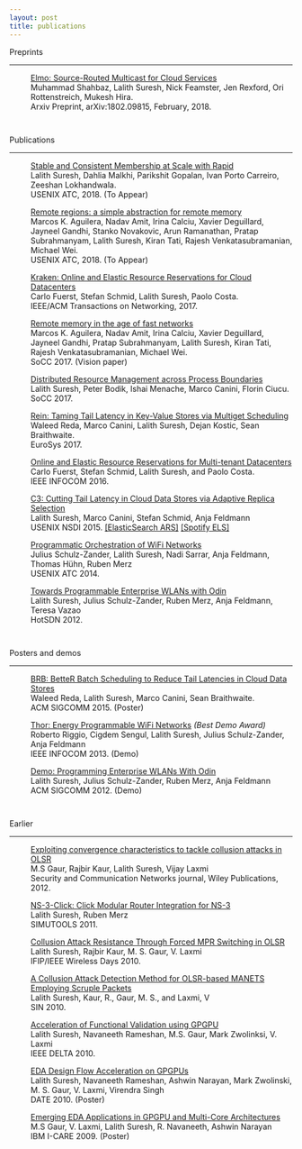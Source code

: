 ```yaml
---
layout: post
title: publications
---
```


<style>
  .gaphead {
     margin-bottom: 0.3cm;
  }
</style>

<style>
  .gap {
     margin-left: 1cm;
     margin-bottom: 0.3cm;
  }
</style>


<p class="gaphead">
Preprints
<hr>
</p>

<p class="gap">
<a href="https://arxiv.org/abs/1802.09815">Elmo: Source-Routed Multicast for Cloud Services</a><br>
Muhammad Shahbaz, Lalith Suresh, Nick Feamster, Jen Rexford, Ori Rottenstreich, Mukesh Hira.<br>
Arxiv Preprint, arXiv:1802.09815, February, 2018.</p>

<br>

<p class="gaphead">
Publications
<hr>
</p>

<p class="gap">
<a href="https://arxiv.org/abs/1803.03620">Stable and Consistent Membership at Scale with Rapid</a><br>
Lalith Suresh, Dahlia Malkhi, Parikshit Gopalan, Ivan Porto Carreiro, Zeeshan Lokhandwala.<br>
USENIX ATC, 2018. (To Appear)</p>

<p class="gap">
<a href="http://lalith.in/research.html">Remote regions: a simple abstraction for remote memory</a><br>
Marcos K. Aguilera, Nadav Amit, Irina Calciu, Xavier Deguillard, Jayneel Gandhi, Stanko Novakovic, Arun Ramanathan, Pratap Subrahmanyam, Lalith Suresh, Kiran Tati, Rajesh Venkatasubramanian, Michael Wei.<br>
USENIX ATC, 2018. (To Appear)</p>

<p class="gap">
<a href="http://ieeexplore.ieee.org/abstract/document/8234676/">Kraken: Online and Elastic Resource Reservations for Cloud Datacenters</a><br>
Carlo Fuerst, Stefan Schmid, Lalith Suresh, Paolo Costa.<br>
IEEE/ACM Transactions on Networking, 2017.</p>


<p class="gap">
<a href="https://dl.acm.org/authorize.cfm?key=N46857">Remote memory in the age of fast networks</a><br>
Marcos K. Aguilera, Nadav Amit, Irina Calciu, Xavier Deguillard, Jayneel Gandhi, Pratap Subrahmanyam, Lalith Suresh, Kiran Tati, Rajesh Venkatasubramanian, Michael Wei.<br>
SoCC 2017. (Vision paper)</p>

<p class="gap">
<a href="https://dl.acm.org/authorize.cfm?key=N46895">Distributed Resource Management across Process Boundaries</a><br>
Lalith Suresh, Peter Bodik, Ishai Menache, Marco Canini, Florin Ciucu.<br>
SoCC 2017.</p>

<p class="gap">
<a href="http://dl.acm.org/citation.cfm?id=3064209&dl=ACM&coll=DL&CFID=784015424&CFTOKEN=62413457">Rein: Taming Tail Latency in Key-Value Stores via Multiget Scheduling</a><br>
Waleed Reda, Marco Canini, Lalith Suresh, Dejan Kostic, Sean Braithwaite.<br>
EuroSys 2017.</p>

<p class="gap">
<a href="http://research.microsoft.com/en-us/um/people/pcosta/papers/fuerst16kraken.pdf">Online and Elastic Resource Reservations for Multi-tenant Datacenters</a><br>
Carlo Fuerst, Stefan Schmid, Lalith Suresh, and Paolo Costa.<br>
IEEE INFOCOM 2016.</p>

<p class="gap"><a href="https://www.usenix.org/system/files/conference/nsdi15/nsdi15-paper-suresh.pdf">
C3: Cutting Tail Latency in Cloud Data Stores via Adaptive Replica Selection</a><br>
Lalith Suresh, Marco Canini, Stefan Schmid, Anja Feldmann<br>
USENIX NSDI 2015. <a href="https://www.elastic.co/blog/improving-response-latency-in-elasticsearch-with-adaptive-replica-selection">[ElasticSearch ARS]</a>
<a href="https://labs.spotify.com/2015/12/09/els-part-2/">[Spotify ELS]</a></p>

<p class="gap"><a href="https://www.usenix.org/system/files/conference/atc14/atc14-paper-schulz_zander.pdf">
Programmatic Orchestration of WiFi Networks</a><br>
Julius Schulz-Zander, Lalith Suresh, Nadi Sarrar, Anja Feldmann, Thomas Hühn, Ruben Merz<br>
USENIX ATC 2014.<br></p>

<p class="gap"><a href="http://conferences.sigcomm.org/sigcomm/2012/paper/hotsdn/p115.pdf">
Towards Programmable Enterprise WLANs with Odin</a><br>
Lalith Suresh, Julius Schulz-Zander, Ruben Merz, Anja Feldmann, Teresa Vazao<br>
HotSDN 2012.<br>
</p>

<br>

<p class="gaphead">
Posters and demos
<hr>

<p class="gap"><a href="http://perso.uclouvain.be/marco.canini/papers/brb.p-sigcomm15.pdf">
BRB: BetteR Batch Scheduling to Reduce Tail Latencies in Cloud Data Stores</a><br>
Waleed Reda, Lalith Suresh, Marco Canini, Sean Braithwaite.<br>
ACM SIGCOMM 2015. (Poster)</p>

<p class="gap"><a href="http://disi.unitn.it/~riggio/lib/exe/fetch.php?media=publications:infocom2013_energino.pdf">
Thor: Energy Programmable WiFi Networks</a>  <i>(Best Demo Award)</i><br>
Roberto Riggio, Cigdem Sengul, Lalith Suresh, Julius Schulz-Zander, Anja Feldmann<br>
IEEE INFOCOM 2013. (Demo)<br></p>

<p class="gap"><a href="http://conferences.sigcomm.org/sigcomm/2012/paper/sigcomm/p279.pdf">
Demo: Programming Enterprise WLANs With Odin</a><br>
Lalith Suresh, Julius Schulz-Zander, Ruben Merz, Anja Feldmann<br>
ACM SIGCOMM 2012. (Demo)<br></p>

<br>

<p class="gaphead">
Earlier
<hr>

<p class="gap"><a href="http://onlinelibrary.wiley.com/doi/10.1002/sec.545/abstract">
Exploiting convergence characteristics to tackle collusion attacks in OLSR</a><br/>
M.S Gaur, Rajbir Kaur, Lalith Suresh, Vijay Laxmi<br/>
Security and Communication Networks journal, Wiley Publications, 2012.<br/></p>

<p class="gap"><a href="http://lalithsuresh.files.wordpress.com/2011/04/wns3-ns3click-2011.pdf">
NS-3-Click: Click Modular Router Integration for NS-3</a><br/>
Lalith Suresh, Ruben Merz<br/>
SIMUTOOLS 2011.<br/></p>

<p class="gap"><a href="http://lalithsuresh.files.wordpress.com/2011/04/15693481731.pdf">
Collusion Attack Resistance Through Forced MPR Switching in OLSR</a><br/>
Lalith Suresh, Rajbir Kaur, M. S. Gaur, V. Laxmi<br/>
IFIP/IEEE Wireless Days 2010.<br/></p>

<p class="gap"><a href="http://dl.acm.org/authorize?394829">
A Collusion Attack Detection Method for OLSR-based MANETS Employing Scruple Packets</a><br/>
Lalith Suresh, Kaur, R., Gaur, M. S., and Laxmi, V<br/>
SIN 2010.<br/></p>

<p class="gap"><a href="http://lalithsuresh.files.wordpress.com/2011/04/lalith-delta11-gpgpu-04nov101.pdf">
Acceleration of Functional Validation using GPGPU</a><br/>
Lalith Suresh, Navaneeth Rameshan, M.S. Gaur, Mark Zwolinksi, V. Laxmi<br/>
IEEE DELTA 2010.<br/></p>

<p class="gap"><a href="http://lalithsuresh.files.wordpress.com/2011/04/lalith-poster1.pdf">
EDA Design Flow Acceleration on GPGPUs</a><br/>
Lalith Suresh, Navaneeth Rameshan, Ashwin Narayan, Mark Zwolinski, M. S. Gaur, V. Laxmi, Virendra Singh<br/>
DATE 2010. (Poster)<br/></p>

<p class="gap"><a href="http://users.ecs.soton.ac.uk/mz/ukieri/I-Care-Oct09.jpg">
Emerging EDA Applications in GPGPU and Multi-Core Architectures</a><br/>
M.S Gaur, V. Laxmi, Lalith Suresh, R. Navaneeth, Ashwin Narayan<br/>
IBM I-CARE 2009. (Poster)<br/></p>

